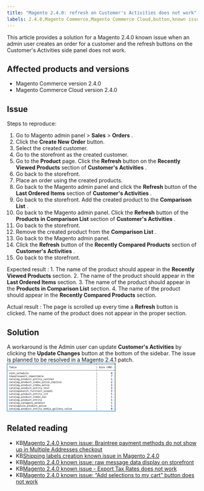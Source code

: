 ```yaml
---
title: "Magento 2.4.0: refresh on Customer's Activities does not work"
labels: 2.4.0,Magento Commerce,Magento Commerce Cloud,button,known issues,order,product,refresh,troubleshooting
---
```


This article provides a solution for a Magento 2.4.0 known issue when an admin user creates an order for a customer and the refresh buttons on the Customer's Activities side panel does not work.

## Affected products and versions

* Magento Commerce version 2.4.0
* Magento Commerce Cloud version 2.4.0

## Issue

 <span class="wysiwyg-underline">Steps to reproduce:</span> 

1. Go to Magento admin panel > **Sales** > **Orders** .
1. Click the **Create New Order** button.
1. Select the created customer.
1. Go to the storefront as the created customer.
1. Go to the **Product** page. Click the **Refresh** button on the **Recently Viewed Products** section of **Customer's Activities** .
1. Go back to the storefront.
1. Place an order using the created products.
1. Go back to the Magento admin panel and click the **Refresh** button of the **Last Ordered Items** section of **Customer's Activities** .
1. Go back to the storefront. Add the created product to the **Comparison List** .
1. Go back to the Magento admin panel. Click the **Refresh** button of the **Products in Comparison List** section of **Customer's Activities** .
1. Go back to the storefront.
1. Remove the created product from the **Comparison List** .
1. Go back to the Magento admin panel.
1. Click the **Refresh** button of the **Recently Compared Products** section of **Customer's Activities** .
1. Go back to the storefront.

 <span class="wysiwyg-underline">Expected result</span> : 1. The name of the product should appear in the **Recently Viewed Products** section. 2. The name of the product should appear in the **Last Ordered Items** section. 3. The name of the product should appear in the **Products in Comparison List** section. 4. The name of the product should appear in the **Recently Compared Products** section.

 <span class="wysiwyg-underline">Actual result</span> : The page is scrolled up every time a **Refresh** button is clicked. The name of the product does not appear in the proper section.

## Solution

A workaround is the Admin user can update **Customer's Activities** by clicking the **Update Changes** button at the bottom of the sidebar. The issue is planned to be resolved in a Magento 2.4.1 patch.
![mceclip0.png](assets/mceclip0.png)

## Related reading

<ul><li>KB<a href="https://support.magento.com/hc/en-us/articles/360046354992">Magento 2.4.0 known issue: Braintree payment methods do not show up in Multiple Addresses checkout</a>
</li><li>KB<a href="https://support.magento.com/hc/en-us/articles/360046750171-Shipping-labels-creation-known-issue-in-Magento-2-4-0">Shipping labels creation known issue in Magento 2.4.0</a>
</li><li>KB<a href="https://support.magento.com/hc/en-us/articles/360045804332">Magento 2.4.0 known issue: raw message data display on storefront</a>
</li><li>KB<a href="https://support.magento.com/hc/en-us/articles/360045850032">Magento 2.4.0 known issue - Export Tax Rates does not work</a>
</li><li>KB<a href="https://support.magento.com/hc/en-us/articles/360045838312-Magento-2-4-0-known-issue-Add-selections-to-my-cart-button-does-not-work">Magento 2.4.0 known issue: “Add selections to my cart” button does not work</a>
<div> </div>
</li></ul>